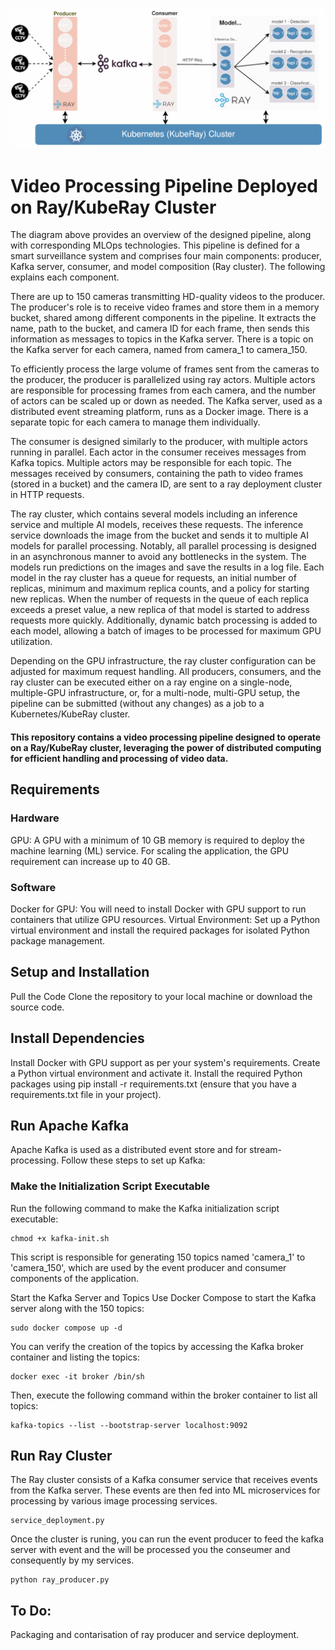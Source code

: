 
<p align="center">
  <img src="Diagram_task.svg" alt="Alternative Text" width="700"/>
</p>

# Video Processing Pipeline Deployed on Ray/KubeRay Cluster

The diagram above provides an overview of the designed pipeline, along with corresponding MLOps technologies. This pipeline is defined for a smart surveillance system and comprises four main components: producer, Kafka server, consumer, and model composition (Ray cluster). The following explains each component.

There are up to 150 cameras transmitting HD-quality videos to the producer. The producer's role is to receive video frames and store them in a memory bucket, shared among different components in the pipeline. It extracts the name, path to the bucket, and camera ID for each frame, then sends this information as messages to topics in the Kafka server. There is a topic on the Kafka server for each camera, named from camera_1 to camera_150.

To efficiently process the large volume of frames sent from the cameras to the producer, the producer is parallelized using ray actors. Multiple actors are responsible for processing frames from each camera, and the number of actors can be scaled up or down as needed. The Kafka server, used as a distributed event streaming platform, runs as a Docker image. There is a separate topic for each camera to manage them individually.

The consumer is designed similarly to the producer, with multiple actors running in parallel. Each actor in the consumer receives messages from Kafka topics. Multiple actors may be responsible for each topic. The messages received by consumers, containing the path to video frames (stored in a bucket) and the camera ID, are sent to a ray deployment cluster in HTTP requests.

The ray cluster, which contains several models including an inference service and multiple AI models, receives these requests. The inference service downloads the image from the bucket and sends it to multiple AI models for parallel processing. Notably, all parallel processing is designed in an asynchronous manner to avoid any bottlenecks in the system. The models run predictions on the images and save the results in a log file. Each model in the ray cluster has a queue for requests, an initial number of replicas, minimum and maximum replica counts, and a policy for starting new replicas. When the number of requests in the queue of each replica exceeds a preset value, a new replica of that model is started to address requests more quickly. Additionally, dynamic batch processing is added to each model, allowing a batch of images to be processed for maximum GPU utilization.

Depending on the GPU infrastructure, the ray cluster configuration can be adjusted for maximum request handling. All producers, consumers, and the ray cluster can be executed either on a ray engine on a single-node, multiple-GPU infrastructure, or, for a multi-node, multi-GPU setup, the pipeline can be submitted (without any changes) as a job to a Kubernetes/KubeRay cluster.
#### This repository contains a video processing pipeline designed to operate on a Ray/KubeRay cluster, leveraging the power of distributed computing for efficient handling and processing of video data.

## Requirements
### Hardware
GPU: A GPU with a minimum of 10 GB memory is required to deploy the machine learning (ML) service. For scaling the application, the GPU requirement can increase up to 40 GB.
### Software
Docker for GPU: You will need to install Docker with GPU support to run containers that utilize GPU resources.
Virtual Environment: Set up a Python virtual environment and install the required packages for isolated Python package management.
## Setup and Installation
Pull the Code
Clone the repository to your local machine or download the source code.

## Install Dependencies
Install Docker with GPU support as per your system's requirements.
Create a Python virtual environment and activate it.
Install the required Python packages using pip install -r requirements.txt (ensure that you have a requirements.txt file in your project).
## Run Apache Kafka
Apache Kafka is used as a distributed event store and for stream-processing. Follow these steps to set up Kafka:

### Make the Initialization Script Executable
Run the following command to make the Kafka initialization script executable:

```
chmod +x kafka-init.sh
```

This script is responsible for generating 150 topics named 'camera_1' to 'camera_150', which are used by the event producer and consumer components of the application.

Start the Kafka Server and Topics
Use Docker Compose to start the Kafka server along with the 150 topics:

```
sudo docker compose up -d
```

You can verify the creation of the topics by accessing the Kafka broker container and listing the topics:

```
docker exec -it broker /bin/sh
```
Then, execute the following command within the broker container to list all topics:

```
kafka-topics --list --bootstrap-server localhost:9092
```

## Run Ray Cluster

The Ray cluster consists of a Kafka consumer service that receives events from the Kafka server. These events are then fed into ML microservices for processing by various image processing services.

```
service_deployment.py
```

Once the cluster is runing, you can run the event producer to feed the kafka server with event and  the will be processed you the conseumer and consequently by my services. 

```
python ray_producer.py
```

## To Do:
Packaging and contarisation of ray producer and service deployment. 